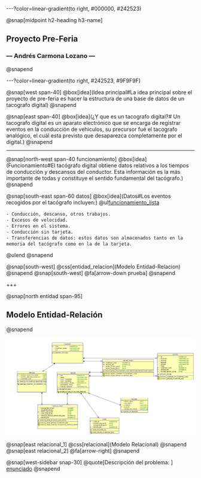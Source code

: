 ---?color=linear-gradient(to right, #000000, #242523)

@snap[midpoint h2-heading h3-name]
## Proyecto Pre-Feria
### &mdash; Andrés Carmona Lozano &mdash;
@snapend

---?color=linear-gradient(to right, #242523, #9F9F9F)

@snap[west span-40]
@box[idea](Idea principal#La idea principal sobre el proyecto de pre-feria es hacer la estructura de una base de datos de un tacografo digital)
@snapend

@snap[east span-40]
@box[idea](¿Y que es un tacografo digital?# Un tacografo digital es un aparato electrónico que se encarga de registrar eventos en la conducción de vehiculos, su precursor fué el tacografo analógico, el cuál esta previsto que desaparezca completamente por el digital.)
@snapend

---
@snap[north-west span-40 funcionamiento]
@box[idea](Funcionamiento#El tacógrafo digital obtiene datos relativos a los tiempos de conducción y descansos del conductor. Esta información es la más importante de todas y constituye el sentido fundamental del tacógrafo.)
@snapend

@snap[south-east span-60 datos]
@box[idea](Datos#Los eventos recogidos por el tacógrafo incluyen:)
@ul[funcionamiento_lista](false)

    - Conducción, descanso, otros trabajos.
    - Excesos de velocidad.
    - Errores en el sistema.
    - Conducción sin tarjeta.
    - Transferencias de datos: estos datos son almacenados tanto en la memoria del tacógrafo como en la de la tarjeta.
@ulend
@snapend

@snap[south-west]
@css[entidad_relacion](Modelo Entidad-Relacion)
@snapend
@snap[south-west]
@fa[arrow-down prueba]
@snapend

+++

@snap[north entidad span-95]
## Modelo Entidad-Relación
@snapend

![Modelo-Entidad_Relacion](src/images/modelo_entidad_relacion.jpg)

@snap[east relacional_1]
@css[relacional](Modelo Relacional)
@snapend
@snap[east relacional_2]
@fa[arrow-right]
@snapend

@snap[west-sidebar snap-30]
@quote[Descripción del problema: ]
[enunciado](src/statements/problema.md)
@snapend